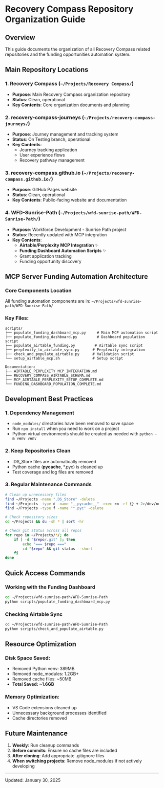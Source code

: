 # Recovery Compass Repository Organization Guide

## Overview
This guide documents the organization of all Recovery Compass related repositories and the funding opportunities automation system.

## Main Repository Locations

### 1. **Recovery Compass** (`~/Projects/Recovery Compass/`)
- **Purpose**: Main Recovery Compass organization repository
- **Status**: Clean, operational
- **Key Contents**: Core organization documents and planning

### 2. **recovery-compass-journeys** (`~/Projects/recovery-compass-journeys/`)
- **Purpose**: Journey management and tracking system
- **Status**: On Testing branch, operational
- **Key Contents**:
  - Journey tracking application
  - User experience flows
  - Recovery pathway management

### 3. **recovery-compass.github.io** (`~/Projects/recovery-compass.github.io/`)
- **Purpose**: GitHub Pages website
- **Status**: Clean, operational
- **Key Contents**: Public-facing website and documentation

### 4. **WFD-Sunrise-Path** (`~/Projects/wfd-sunrise-path/WFD-Sunrise-Path/`)
- **Purpose**: Workforce Development - Sunrise Path project
- **Status**: Recently updated with MCP integration
- **Key Contents**:
  - **Airtable/Perplexity MCP Integration** ✨
  - **Funding Dashboard Automation Scripts** ✨
  - Grant application tracking
  - Funding opportunity discovery

## MCP Server Funding Automation Architecture

### Core Components Location
All funding automation components are in: `~/Projects/wfd-sunrise-path/WFD-Sunrise-Path/`

### Key Files:
```
scripts/
├── populate_funding_dashboard_mcp.py     # Main MCP automation script
├── populate_funding_dashboard.py         # Dashboard population script
├── populate_airtable_funding.py         # Airtable sync script
├── perplexity_to_airtable_sync.py      # Perplexity integration
├── check_and_populate_airtable.py      # Validation script
└── setup_airtable_mcp.sh               # Setup script

Documentation:
├── AIRTABLE_PERPLEXITY_MCP_INTEGRATION.md
├── RECOVERY_COMPASS_AIRTABLE_SCHEMA.md
├── MCP_AIRTABLE_PERPLEXITY_SETUP_COMPLETE.md
└── FUNDING_DASHBOARD_POPULATION_COMPLETE.md
```

## Development Best Practices

### 1. **Dependency Management**
- `node_modules/` directories have been removed to save space
- Run `npm install` when you need to work on a project
- Python virtual environments should be created as needed with `python -m venv venv`

### 2. **Keep Repositories Clean**
- .DS_Store files are automatically removed
- Python cache (__pycache__, *.pyc) is cleaned up
- Test coverage and log files are removed

### 3. **Regular Maintenance Commands**
```bash
# Clean up unnecessary files
find ~/Projects -name ".DS_Store" -delete
find ~/Projects -type d -name "__pycache__" -exec rm -rf {} + 2>/dev/null
find ~/Projects -type f -name "*.pyc" -delete

# Check repository sizes
cd ~/Projects && du -sh * | sort -hr

# Check git status across all repos
for repo in ~/Projects/*/; do
    if [ -d "$repo/.git" ]; then
        echo "=== $repo ==="
        cd "$repo" && git status --short
    fi
done
```

## Quick Access Commands

### Working with the Funding Dashboard
```bash
cd ~/Projects/wfd-sunrise-path/WFD-Sunrise-Path
python scripts/populate_funding_dashboard_mcp.py
```

### Checking Airtable Sync
```bash
cd ~/Projects/wfd-sunrise-path/WFD-Sunrise-Path
python scripts/check_and_populate_airtable.py
```

## Resource Optimization

### Disk Space Saved:
- Removed Python venv: 389MB
- Removed node_modules: 1.2GB+
- Removed cache files: ~50MB
- **Total Saved: ~1.6GB**

### Memory Optimization:
- VS Code extensions cleaned up
- Unnecessary background processes identified
- Cache directories removed

## Future Maintenance

1. **Weekly**: Run cleanup commands
2. **Before commits**: Ensure no cache files are included
3. **After cloning**: Add appropriate .gitignore files
4. **When switching projects**: Remove node_modules if not actively developing

---

Updated: January 30, 2025
